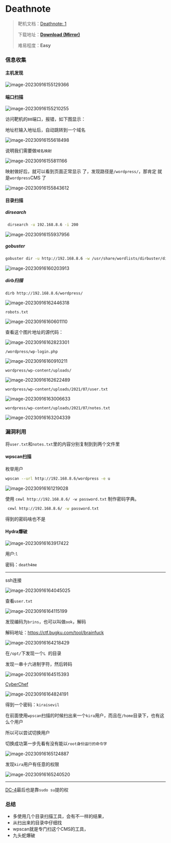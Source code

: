 # Deathnote

> 靶机文档：[Deathnote: 1](https://www.vulnhub.com/entry/deathnote-1,739/)
>
> 下载地址：[**Download (Mirror)**](https://download.vulnhub.com/deathnote/Deathnote.ova)
>
> 难易程度：**Easy**

### 信息收集

#### 主机发现

![image-20230916155129366](./imgs/image-20230916155129366.png)

#### 端口扫描

![image-20230916155210255](./imgs/image-20230916155210255.png)

访问靶机的`80`端口，报错，如下图显示：

地址栏输入地址后，自动跳转到一个域名

![image-20230916155618498](./imgs/image-20230916155618498.png)

说明我们需要做`域名映射`

![image-20230916155811166](./imgs/image-20230916155811166.png)

映射做好后，就可以看到页面正常显示 了，发现路径是`/wordpress/`，那肯定 就是`wordpress`CMS 了

![image-20230916155843612](./imgs/image-20230916155843612.png)



#### 目录扫描

##### dirsearch

```bash
 dirsearch -u 192.168.8.6 -i 200
```

![image-20230916155937956](./imgs/image-20230916155937956.png)

##### gobuster

```bash
gobuster dir -u http://192.168.8.6 -w /usr/share/wordlists/dirbuster/directory-list-2.3-medium.txt -x php,txt,html
```

![image-20230916160203913](./imgs/image-20230916160203913.png)

##### dirb扫描

```bash
dirb http://192.168.8.6/wordpress/
```



![image-20230916162446318](./imgs/image-20230916162446318.png)



`robots.txt`

![image-20230916160601110](./imgs/image-20230916160601110.png)

查看这个图片地址的源代码：

![image-20230916162823301](./imgs/image-20230916162823301.png)

`/wordpress/wp-login.php`

![image-20230916160910211](./imgs/image-20230916160910211.png)

`wordpress/wp-content/uploads/`

![image-20230916162622489](./imgs/image-20230916162622489.png)

`wordpress/wp-content/uploads/2021/07/user.txt`

![image-20230916163006633](./imgs/image-20230916163006633.png)

`wordpress/wp-content/uploads/2021/07/notes.txt`

![image-20230916163204339](./imgs/image-20230916163204339.png)

### 漏洞利用

将`user.txt`和`notes.txt`里的内容分别复制到到两个文件里

#### wpscan扫描

枚举用户

```bash
wpscan --url http://192.168.8.6/wordpress -e u
```

![image-20230916161219028](./imgs/image-20230916161219028.png)

使用 `cewl http://192.168.8.6/ -w password.txt` 制作密码字典。

```bash
 cewl http://192.168.8.6/ -w password.txt
```

得到的密码啥也不是

#### Hydra爆破

![image-20230916163917422](./imgs/image-20230916163917422.png)

用户:`l`

密码：`death4me`

---

ssh连接

![image-20230916164045025](./imgs/image-20230916164045025.png)

查看`user.txt`

![image-20230916164115199](./imgs/image-20230916164115199.png)

发现编码为`brins`，也可以叫做`ook`，解码

解码地址：https://ctf.bugku.com/tool/brainfuck

![image-20230916164218429](./imgs/image-20230916164218429.png)

在`/opt/`下发现一个`L `的目录

发现一串十六进制字符，然后转码

![image-20230916164515393](./imgs/image-20230916164515393.png)

[CyberChef](https://gchq.github.io/CyberChef/)

![image-20230916164824191](./imgs/image-20230916164824191.png)

得到一个密码：`kiraisevil`

在前面使用`wpscan`扫描的时候扫出来一个`kira`用户，而且在`/home`目录下，也有这么个用户

所以可以尝试切换用户

切换成功第一步先看有没有能以`root身份运行的命令字`

![image-20230916165124887](./imgs/image-20230916165124887.png)

发现`kira`用户有任意的权限

![image-20230916165240520](./imgs/image-20230916165240520.png)

---

[DC-4](https://blog.csdn.net/ZhaoSong_/article/details/132110397)最后也是靠`sudo su`提的权



### 总结

-  多使用几个目录扫描工具，会有不一样的结果，
- 从扫出来的目录中仔细找
- wpscan就是专门扫这个CMS的工具，
- 九头蛇爆破